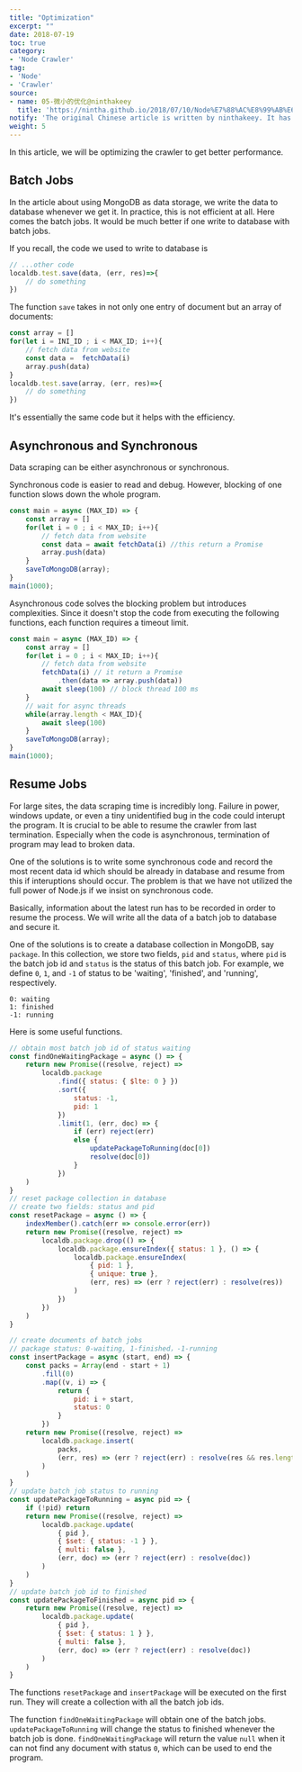```yaml
---
title: "Optimization"
excerpt: ""
date: 2018-07-19
toc: true
category:
- 'Node Crawler'
tag:
- 'Node'
- 'Crawler'
source:
- name: 05-微小的优化@ninthakeey
  title: 'https://nintha.github.io/2018/07/10/Node%E7%88%AC%E8%99%AB%E6%8C%87%E5%8C%97/05-%E5%BE%AE%E5%B0%8F%E7%9A%84%E4%BC%98%E5%8C%96/'
notify: 'The original Chinese article is written by ninthakeey. It has been translated and remixed by Datumorphism'
weight: 5
---
```


In this article, we will be optimizing the crawler to get better performance.

## Batch Jobs

In the article about using MongoDB as data storage, we write the data to database whenever we get it. In practice, this is not efficient at all. Here comes the batch jobs. It would be much better if one write to database with batch jobs.

If you recall, the code we used to write to database is
```JavaScript
// ...other code
localdb.test.save(data, (err, res)=>{
	// do something
})
```
The function `save` takes in not only one entry of document but an array of documents:
```JavaScript
const array = []
for(let i = INI_ID ; i < MAX_ID; i++){
	// fetch data from website
	const data =  fetchData(i)
    array.push(data)
}
localdb.test.save(array, (err, res)=>{
	// do something
})
```
It's essentially the same code but it helps with the efficiency.

## Asynchronous and Synchronous

Data scraping can be either asynchronous or synchronous.

Synchronous code is easier to read and debug. However, blocking of one function slows down the whole program.
```JavaScript
const main = async (MAX_ID) => {
    const array = []
    for(let i = 0 ; i < MAX_ID; i++){
        // fetch data from website
        const data = await fetchData(i) //this return a Promise
        array.push(data)
    }
    saveToMongoDB(array);
}
main(1000);
```


Asynchronous code solves the blocking problem but introduces complexities. Since it doesn't stop the code from executing the following functions, each function requires a timeout limit.
```JavaScript
const main = async (MAX_ID) => {
    const array = []
    for(let i = 0 ; i < MAX_ID; i++){
        // fetch data from website
        fetchData(i) // it return a Promise
        	.then(data => array.push(data))
        await sleep(100) // block thread 100 ms    
    }
    // wait for async threads
    while(array.length < MAX_ID){
        await sleep(100)
    }
    saveToMongoDB(array);
}
main(1000);
```


## Resume Jobs

For large sites, the data scraping time is incredibly long. Failure in power, windows update, or even a tiny unidentified bug in the code could interupt the program. It is crucial to be able to resume the crawler from last termination. Especially when the code is asynchronous, termination of program may lead to broken data.

One of the solutions is to write some synchronous code and record the most recent data id which should be already in database and resume from this if interuptions should occur. The problem is that we have not utilized the full power of Node.js if we insist on synchronous code.

Basically, information about the latest run has to be recorded in order to resume the process. We will write all the data of a batch job to database and secure it.

One of the solutions is to create a database collection in MongoDB, say `package`. In this collection, we store two fields, `pid` and `status`, where `pid` is the batch job id and `status` is the status of this batch job. For example, we define `0`, `1`, and `-1` of status to be 'waiting', 'finished', and 'running', respectively.

```text
0: waiting
1: finished
-1: running
```

Here is some useful functions.
```JavaScript
// obtain most batch job id of status waiting
const findOneWaitingPackage = async () => {
    return new Promise((resolve, reject) =>
        localdb.package
            .find({ status: { $lte: 0 } })
            .sort({
                status: -1,
                pid: 1
            })
            .limit(1, (err, doc) => {
                if (err) reject(err)
                else {
                    updatePackageToRunning(doc[0])
                    resolve(doc[0])
                }
            })
    )
}
// reset package collection in database
// create two fields: status and pid
const resetPackage = async () => {
    indexMember().catch(err => console.error(err))
    return new Promise((resolve, reject) =>
        localdb.package.drop(() => {
            localdb.package.ensureIndex({ status: 1 }, () => {
                localdb.package.ensureIndex(
                    { pid: 1 },
                    { unique: true },
                    (err, res) => (err ? reject(err) : resolve(res))
                )
            })
        })
    )
}

// create documents of batch jobs
// package status: 0-waiting, 1-finished，-1-running
const insertPackage = async (start, end) => {
    const packs = Array(end - start + 1)
        .fill(0)
        .map((v, i) => {
            return {
                pid: i + start,
                status: 0
            }
        })
    return new Promise((resolve, reject) =>
        localdb.package.insert(
            packs,
            (err, res) => (err ? reject(err) : resolve(res && res.length))
        )
    )
}
// update batch job status to running
const updatePackageToRunning = async pid => {
    if (!pid) return
    return new Promise((resolve, reject) =>
        localdb.package.update(
            { pid },
            { $set: { status: -1 } },
            { multi: false },
            (err, doc) => (err ? reject(err) : resolve(doc))
        )
    )
}
// update batch job id to finished
const updatePackageToFinished = async pid => {
    return new Promise((resolve, reject) =>
        localdb.package.update(
            { pid },
            { $set: { status: 1 } },
            { multi: false },
            (err, doc) => (err ? reject(err) : resolve(doc))
        )
    )
}
```

The functions `resetPackage` and `insertPackage` will be executed on the first run. They will create a collection with all the batch job ids.

The function `findOneWaitingPackage` will obtain one of the batch jobs. `updatePackageToRunning` will change the status to finished whenever the batch job is done. `findOneWaitingPackage` will return the value `null` when it can not find any document with status `0`, which can be used to end the program.
